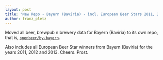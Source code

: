 ```yaml
---
layout: post
title: "New Repo - Bayern (Baviria) - incl. European Beer Stars 2011, 2012, 2013"
author: franz_pletz
---
```


Moved all beer, brewpub n brewery data for Bayern
(Baviria) to its own repo, that is, [`openbeer/by-bayern`](https://github.com/openbeer/by-bayern).

Also includes all European Beer Star winners from Bayern
(Baviria) for the years 2011, 2012 and 2013. Cheers. Prost.

